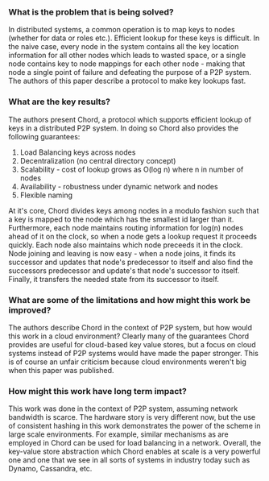 ### What is the problem that is being solved?

In distributed systems, a common operation is to map keys to nodes (whether for data or roles etc.). Efficient lookup for these keys is difficult. In the naive case, every node in the system contains all the key location information for all other nodes which leads to wasted space, or a single node contains key to node mappings for each other node - making that node a single point of failure and defeating the purpose of a P2P system. The authors of this paper describe a protocol to make key lookups fast. 

### What are the key results?

The authors present Chord, a protocol which supports efficient lookup of keys in a distributed P2P system. In doing so Chord also provides the following 
guarantees:

1. Load Balancing keys across nodes
2. Decentralization (no central directory concept)
3. Scalability - cost of lookup grows as O(log n) where n in number of nodes
4. Availability - robustness under dynamic network and nodes
5. Flexible naming

At it's core, Chord divides keys among nodes in a modulo fashion such that a key is mapped to the node which has the smallest id larger than it. Furthermore, each node maintains routing information for log(n) nodes ahead of it on the clock, so when a node gets a lookup request it proceeds quickly. Each node also maintains which node preceeds it in the clock. Node joining and leaving is now easy - when a node joins, it finds its successor and updates that node's predecessor to itself and also find the successors predecessor and update's that node's successor to itself. Finally, it transfers the needed state from its successor to itself.

### What are some of the limitations and how might this work be improved?

The authors describe Chord in the context of P2P system, but how would this work in a cloud environment? Clearly many of the guarantees Chord provides are useful for cloud-based key value stores, but a focus on cloud systems instead of P2P systems would have made the paper stronger. This is of course an unfair criticism because cloud environments weren't big when this paper was published.

### How might this work have long term impact?

This work was done in the context of P2P system, assuming network bandwidth is scarce. The hardware story is very different now, but the use of consistent hashing in this work demonstrates the power of the scheme in large scale environments. For example, similar mechanisms as are employed in Chord can be used for load balancing in a network. Overall, the key-value store abstraction which Chord enables at scale is a very powerful one and one that we see in all sorts of systems in industry today such as Dynamo, Cassandra, etc.
